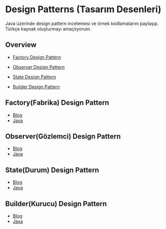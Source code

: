 # Design Patterns (Tasarım Desenleri)

Java üzerinde design pattern incelemesi ve örnek kodlamalarını paylaşıp.
Türkçe kaynak oluşturmayı amaçlıyorum.

## Overview

- [Factory Design Pattern](#factory-pattern)

- [Observer Design Pattern](#observer-pattern)

- [State Design Pattern](#state-pattern)

- [Builder Design Pattern](#builder-pattern)

## Factory(Fabrika) Design Pattern

- [Blog](https://medium.com/@hkdemircan/factory-design-pattern-3eab4cf126ec)
- [Java](https://github.com/hasankadirdemircan/Design-Patterns/tree/master/Factory-Design-Pattern)

## Observer(Gözlemci) Design Pattern

- [Blog](https://medium.com/@hkdemircan/observer-design-pattern-e50875ecedd9)
- [Java](https://github.com/hasankadirdemircan/Design-Patterns/tree/master/Observer-Design-Pattern)

## State(Durum) Design Pattern

- [Blog](https://medium.com/@hkdemircan/state-design-pattern-496e68539115)
- [Java](https://github.com/hasankadirdemircan/Design-Patterns/tree/master/State-Design-Pattern)

## Builder(Kurucu) Design Pattern

- [Blog](https://medium.com/@hkdemircan/builder-design-pattern-c85072b9ed8f)
- [Java](https://github.com/hasankadirdemircan/Design-Patterns/tree/master/Builder-Design-Pattern)
